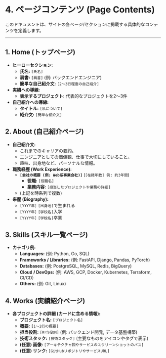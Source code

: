 # 4. ページコンテンツ (Page Contents)

このドキュメントは、サイトの各ページ/セクションに掲載する具体的なコンテンツを定義します。

---

## 1. Home (トップページ)

- **ヒーローセクション:**
    - **氏名:** `[氏名]`
    - **肩書:** `[肩書]` (例: バックエンドエンジニア)
    - **簡単な自己紹介文:** `[2〜3行程度の自己紹介]`
- **実績への導線:**
    - **表示するプロジェクト:** 代表的なプロジェクトを2〜3件
- **自己紹介への導線:**
    - **タイトル:** `[私について]`
    - **紹介文:** `[簡単な紹介文]`

## 2. About (自己紹介ページ)

- **自己紹介文:**
    - これまでのキャリアの要約。
    - エンジニアとしての価値観、仕事で大切にしていること。
    - 趣味、出身地など、パーソナルな情報。
- **職務経歴 (Work Experience):**
    - **`[会社の概要 (例: Web系事業会社)]`** (`[在籍年数] 例: 約3年間`)
        - **役職:** `[役職名]`
        - **業務内容:** `[担当したプロジェクトや業務の詳細]`
    - (上記を時系列で複数)
- **来歴 (Biography):**
    - `[YYYY年]` `[出身地]`で生まれる
    - `[YYYY年]` `[学校名]`入学
    - `[YYYY年]` `[学校名]`卒業

## 3. Skills (スキル一覧ページ)

- **カテゴリ例:**
    - **Languages:** (例: Python, Go, SQL)
    - **Frameworks / Libraries:** (例: FastAPI, Django, Pandas, PyTorch)
    - **Databases:** (例: PostgreSQL, MySQL, Redis, BigQuery)
    - **Cloud / DevOps:** (例: AWS, GCP, Docker, Kubernetes, Terraform, CI/CD)
    - **Others:** (例: Git, Linux)

## 4. Works (実績紹介ページ)

- **各プロジェクトの詳細 (カードに含める情報):**
    - **プロジェクト名:** `[プロジェクト名]`
    - **概要:** `[1〜2行の概要]`
    - **担当役割:** `[担当役割]` (例: バックエンド開発, データ基盤構築)
    - **技術スタック:** `[技術スタック]` (主要なものをアイコンやタグで表示)
    - **(任意) 画像:** `[アーキテクチャ図やサービスのスクリーンショットのパス]`
    - **(任意) リンク:** `[GitHubリポジトリやサービスURL]`
